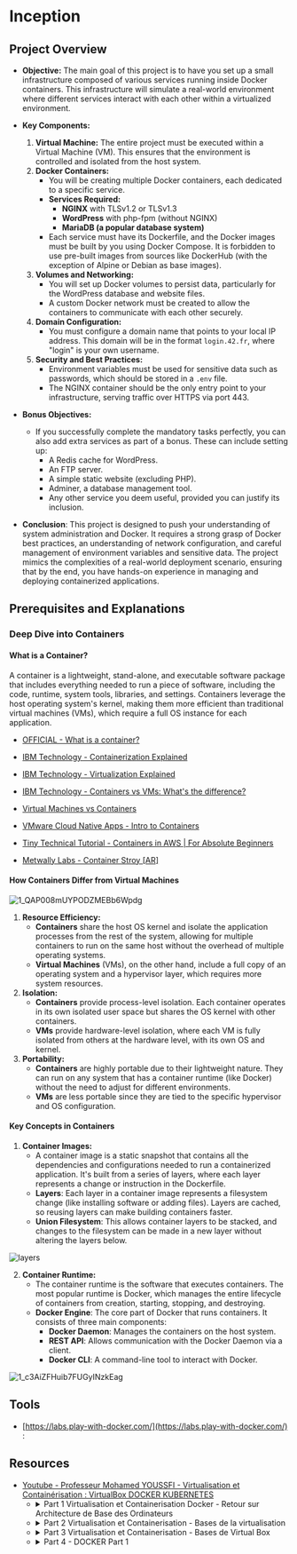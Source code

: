 # Inception

## Project Overview

- **Objective:** The main goal of this project is to have you set up a small infrastructure composed of various services running inside Docker containers. This infrastructure will simulate a real-world environment where different services interact with each other within a virtualized environment.

- **Key Components:**
	1. **Virtual Machine:** The entire project must be executed within a Virtual Machine (VM). This ensures that the environment is controlled and isolated from the host system.
	2. **Docker Containers:**
		- You will be creating multiple Docker containers, each dedicated to a specific service.
		- **Services Required:**
			- **NGINX** with TLSv1.2 or TLSv1.3
			- **WordPress** with php-fpm (without NGINX)
			- **MariaDB (a popular database system)**
		- Each service must have its Dockerfile, and the Docker images must be built by you using Docker Compose. It is forbidden to use pre-built images from sources like DockerHub (with the exception of Alpine or Debian as base images).
	3. **Volumes and Networking:**
		- You will set up Docker volumes to persist data, particularly for the WordPress database and website files.
		- A custom Docker network must be created to allow the containers to communicate with each other securely.
	4. **Domain Configuration:**
		- You must configure a domain name that points to your local IP address. This domain will be in the format `login.42.fr`, where "login" is your own username.
	5. **Security and Best Practices:**
		- Environment variables must be used for sensitive data such as passwords, which should be stored in a `.env` file.
		- The NGINX container should be the only entry point to your infrastructure, serving traffic over HTTPS via port 443.

- **Bonus Objectives:**
	- If you successfully complete the mandatory tasks perfectly, you can also add extra services as part of a bonus. These can include setting up:
		- A Redis cache for WordPress.
		- An FTP server.
		- A simple static website (excluding PHP).
		- Adminer, a database management tool.
		- Any other service you deem useful, provided you can justify its inclusion.
- **Conclusion**:
This project is designed to push your understanding of system administration and Docker. It requires a strong grasp of Docker best practices, an understanding of network configuration, and careful management of environment variables and sensitive data. The project mimics the complexities of a real-world deployment scenario, ensuring that by the end, you have hands-on experience in managing and deploying containerized applications.


## Prerequisites and Explanations

### Deep Dive into Containers

#### What is a Container?

A container is a lightweight, stand-alone, and executable software package that includes everything needed to run a piece of software, including the code, runtime, system tools, libraries, and settings. Containers leverage the host operating system's kernel, making them more efficient than traditional virtual machines (VMs), which require a full OS instance for each application.

- [OFFICIAL - What is a container? ](https://www.docker.com/resources/what-container/)
- [IBM Technology - Containerization Explained](https://youtu.be/0qotVMX-J5s)
- [IBM Technology - Virtualization Explained](https://youtu.be/FZR0rG3HKIk)
- [IBM Technology - Containers vs VMs: What's the difference?](https://youtu.be/cjXI-yxqGTI)

- [Virtual Machines vs Containers](https://youtu.be/eyNBf1sqdBQ)
- [VMware Cloud Native Apps - Intro to Containers](https://www.youtube.com/playlist?list=PL7bmigfV0EqQt5_pBPQ8tsZjI1w68-e0H)
- [Tiny Technical Tutorial - Containers in AWS | For Absolute Beginners](https://youtu.be/NI34uF7VVP8)
- [Metwally Labs - Container Stroy [AR]](https://youtu.be/jPzJVH1ab-4)

#### How Containers Differ from Virtual Machines

![1_QAP008mUYPODZMEBb6Wpdg](https://github.com/user-attachments/assets/1859cf1d-094d-443a-89b7-2dbcf4e6f39d)


1. **Resource Efficiency:**
	- **Containers** share the host OS kernel and isolate the application processes from the rest of the system, allowing for multiple containers to run on the same host without the overhead of multiple operating systems.
	- **Virtual Machines** (VMs), on the other hand, include a full copy of an operating system and a hypervisor layer, which requires more system resources.
2. **Isolation:**
	- **Containers** provide process-level isolation. Each container operates in its own isolated user space but shares the OS kernel with other containers.
	- **VMs** provide hardware-level isolation, where each VM is fully isolated from others at the hardware level, with its own OS and kernel.
3. **Portability:**
	- **Containers** are highly portable due to their lightweight nature. They can run on any system that has a container runtime (like Docker) without the need to adjust for different environments.
	- **VMs** are less portable since they are tied to the specific hypervisor and OS configuration.



#### Key Concepts in Containers

1. **Container Images:**
	- A container image is a static snapshot that contains all the dependencies and configurations needed to run a containerized application. It's built from a series of layers, where each layer represents a change or instruction in the Dockerfile.
	- **Layers**: Each layer in a container image represents a filesystem change (like installing software or adding files). Layers are cached, so reusing layers can make building containers faster.
	- **Union Filesystem**: This allows container layers to be stacked, and changes to the filesystem can be made in a new layer without altering the layers below.

![layers](https://github.com/user-attachments/assets/850790b7-4392-47b8-995c-9f8964ce27c5)


2. **Container Runtime:**
	- The container runtime is the software that executes containers. The most popular runtime is Docker, which manages the entire lifecycle of containers from creation, starting, stopping, and destroying.
	- **Docker Engine**: The core part of Docker that runs containers. It consists of three main components:
		- **Docker Daemon**: Manages the containers on the host system.
		- **REST API**: Allows communication with the Docker Daemon via a client.
		- **Docker CLI**: A command-line tool to interact with Docker.

![1_c3AiZFHuib7FUGyINzkEag](https://github.com/user-attachments/assets/98d3fe07-2a59-48f4-90f8-0e955d83c690)






## Tools

- [https://labs.play-with-docker.com/](https://labs.play-with-docker.com/) :  



## Resources

- [ Youtube - Professeur Mohamed YOUSSFI - Virtualisation et Containérisation : VirtualBox DOCKER KUBERNETES](https://youtube.com/playlist?list=PLxr551TUsmApVwBMzhtLqrWqcKQs4sh19&si=W0Y5nBVF4gC4Hi5k)
 	- <details>
		<summary>
			Part 1 Virtualisation et Containerisation Docker - Retour sur Architecture de Base des Ordinateurs
		</summary>
		
		- **Fonctionnement de base des ordinateurs**: Les ordinateurs sont composés de deux parties principales : le matériel (hardware) et le logiciel (software). Le matériel inclut tous les composants physiques de l'ordinateur, tels que le microprocesseur (CPU), la mémoire vive (RAM), et les dispositifs de stockage comme les disques durs. Le logiciel, quant à lui, est constitué des programmes et des systèmes d'exploitation qui dirigent le matériel pour effectuer des tâches spécifiques.
		- **Microprocesseur (CPU)**: Le microprocesseur est souvent considéré comme le "cerveau" de l'ordinateur. Il effectue les calculs arithmétiques et logiques nécessaires pour exécuter les programmes. Historiquement, l'évolution des microprocesseurs a été marquée par une augmentation constante de leur puissance et de leur complexité, conformément à la loi de Moore, qui stipule que le nombre de transistors dans un microprocesseur double environ tous les 18 mois, augmentant ainsi ses performances.
		-  **Évolution des microprocesseurs**: Au fil des années, les microprocesseurs ont connu une série d'améliorations significatives. À l'origine, les microprocesseurs comme le 8086 ont été progressivement remplacés par des versions plus avancées telles que les 286, 386, 486, et finalement le Pentium. Chaque génération apportait des augmentations de la fréquence d'horloge, ce qui permettait des calculs plus rapides.
		
			Cependant, cette course à la fréquence élevée a rencontré des limitations physiques, notamment des problèmes de surchauffe. Le Pentium 4, par exemple, malgré une fréquence élevée, souffrait de surchauffe, ce qui diminuait ses performances.
		
			**Introduction des processeurs multi-cœurs**
		   
			Pour surmonter ces limitations, les fabricants de microprocesseurs ont introduit des architectures multi-cœurs. Plutôt que d'augmenter indéfiniment la fréquence d'horloge, ils ont commencé à intégrer plusieurs cœurs de traitement dans un seul processeur. Cela permet aux ordinateurs d'exécuter plusieurs instructions simultanément, améliorant ainsi les performances de manière significative sans augmenter la fréquence d'horloge.
		
		- **Unités de traitement graphique (GPU)**: Parallèlement à l'évolution des CPU, les unités de traitement graphique (GPU) ont également progressé. Initialement conçues pour accélérer le rendu graphique dans les jeux vidéo, les GPU sont devenus des outils puissants pour les calculs parallèles massifs. Nvidia, par exemple, a développé des GPU capables de traiter des milliers de petites tâches en parallèle, ce qui est particulièrement utile pour des applications comme l'apprentissage automatique et l'intelligence artificielle.
		- **Importance du BIOS et du processus de démarrage**: Le BIOS (Basic Input/Output System) est le premier programme qui s'exécute lorsqu'un ordinateur est allumé. Il initialise et teste le matériel avant de charger le système d'exploitation à partir du disque dur ou d'un autre dispositif de démarrage. Ce processus comprend un auto-test de démarrage qui vérifie le bon fonctionnement des composants matériels.
		- **Mémoire et stockage**: Deux types de mémoire sont essentiels dans un ordinateur : la mémoire vive (RAM) et les dispositifs de stockage persistants comme les disques durs. La RAM est volatile, ce qui signifie que son contenu est perdu lorsque l'ordinateur est éteint, tandis que les disques durs offrent un stockage permanent des données et des programmes.
		- **Sécurité et mises à jour du BIOS**: Historiquement, le BIOS était stocké dans des mémoires mortes (ROM), ce qui le rendait difficile à mettre à jour. Cependant, avec l'introduction des mémoires flash (EEPROM), il est devenu possible de mettre à jour le BIOS par voie électronique, ce qui a résolu de nombreux problèmes de sécurité et de compatibilité.
  		- **Conclusion**: La compréhension des bases de l'architecture des ordinateurs et de leur évolution est essentielle pour appréhender des concepts avancés comme la virtualisation et la containerisation. La transition vers des architectures multi-cœurs et l'utilisation de GPU pour les calculs parallèles ont transformé les capacités des ordinateurs modernes, ouvrant la voie à des innovations dans des domaines tels que l'intelligence artificielle et l'apprentissage automatique. La virtualisation et la containerisation, avec des outils comme Docker, permettent de maximiser l'utilisation de ces ressources matérielles, rendant les systèmes informatiques plus flexibles et efficaces. 

 	- <details>
		<summary>
			Part 2 Virtualisation et Containerisation - Bases de la virtualisation
		</summary>
  		
		- **Introduction à la virtualisation**: La virtualisation est une technologie qui permet de créer plusieurs environnements virtuels sur une seule machine physique. Cette technologie a révolutionné l'informatique moderne en permettant une utilisation plus efficace des ressources matérielles et en offrant une flexibilité accrue pour l'exécution de différents systèmes d'exploitation et applications.
		- **Composants virtuels**: Dans un environnement de virtualisation, les composants matériels traditionnels tels que les disques durs, les cartes réseau et les adaptateurs sont virtualisés. Cela signifie que des versions logicielles de ces composants sont créées et utilisées par les machines virtuelles. Ces composants virtuels fonctionnent comme des proxys, traduisant les opérations virtuelles en opérations physiques sur le matériel réel.

			**Disque dur virtuel**

			Un disque dur virtuel est une image de disque qui agit comme un disque dur physique pour la machine virtuelle. Il stocke les données de la même manière qu'un disque dur traditionnel, mais son contenu est en réalité stocké dans un fichier sur le disque dur physique de l'hôte.
 
			**Carte réseau virtuelle**
 
			Une carte réseau virtuelle permet à une machine virtuelle de se connecter à un réseau de la même manière qu'une carte réseau physique. Elle utilise les interfaces réseau physiques de l'hôte pour envoyer et recevoir des données.

		- **Fonctionnement des machines virtuelles**: Les machines virtuelles sont créées et gérées par des logiciels appelés hyperviseurs. Un hyperviseur est responsable de l'allocation des ressources matérielles (comme le CPU, la mémoire et le stockage) aux machines virtuelles et de la gestion de leur exécution. Il existe deux types principaux d'hyperviseurs :

			**Hyperviseurs de type 1**
 
			Les hyperviseurs de type 1, également appelés hyperviseurs "bare-metal", s'exécutent directement sur le matériel physique de l'hôte. Ils offrent des performances supérieures car ils ont un accès direct aux ressources matérielles sans passer par un système d'exploitation intermédiaire. Exemples : VMware ESXi, Microsoft Hyper-V.

			**Hyperviseurs de type 2**
 
			Les hyperviseurs de type 2, également appelés hyperviseurs "hosted", s'exécutent sur un système d'exploitation hôte. Ils sont plus flexibles et plus faciles à installer car ils peuvent être exécutés comme n'importe quelle autre application sur l'hôte. Exemples : VMware Workstation, VirtualBox.

		- **Performance et partage des ressources**: L'un des défis de la virtualisation est le partage des ressources matérielles entre plusieurs machines virtuelles. Chaque machine virtuelle utilise une partie des ressources du CPU, de la mémoire et du stockage de l'hôte. L'hyperviseur doit gérer ce partage de manière efficace pour éviter que les machines virtuelles n'interfèrent les unes avec les autres.
 
  			**Gestion des ressources**
 
			L'hyperviseur alloue dynamiquement les ressources en fonction des besoins de chaque machine virtuelle. Par exemple, si une machine virtuelle nécessite plus de CPU pour une tâche intensive, l'hyperviseur peut lui allouer plus de cycles CPU temporaires tout en réduisant la part allouée à une autre machine virtuelle moins active.


		- **Virtualisation complète et paravirtualisation** Il existe deux principaux types de virtualisation : la virtualisation complète et la paravirtualisation.

			**Virtualisation complète**
 
			Dans la virtualisation complète, le système d'exploitation invité fonctionne comme s'il était sur un matériel physique réel. Il n'est pas conscient qu'il est dans un environnement virtualisé. Cela simplifie la compatibilité car n'importe quel système d'exploitation peut être exécuté sans modification. Cependant, cette méthode peut entraîner une légère diminution des performances en raison de la couche d'abstraction supplémentaire.

		  	**Paravirtualisation**
 
			Dans la paravirtualisation, le système d'exploitation invité est modifié pour être conscient de son environnement virtualisé. Cela permet d'optimiser les performances en permettant un accès direct aux ressources matérielles. Cependant, cela nécessite des modifications au système d'exploitation invité, ce qui peut limiter les options de compatibilité.

		- **Conclusion**

  			La virtualisation est une technologie puissante qui permet de maximiser l'utilisation des ressources matérielles, d'améliorer la flexibilité et de simplifier la gestion des environnements informatiques. En comprenant les différents composants et types de virtualisation, ainsi que les rôles des hyperviseurs, les professionnels de l'informatique peuvent mieux tirer parti de cette technologie pour répondre aux besoins de leurs organisations.
	  </details>
 	- <details>
		<summary>
			Part 3 Virtualisation et Containerisation - Bases de Virtual Box
		</summary>
 
	  	- **Introduction à la virtualisation**: La virtualisation est une technologie qui permet de créer plusieurs environnements virtuels sur une seule machine physique. Cette technologie a révolutionné l'informatique moderne en permettant une utilisation plus efficace des ressources matérielles et en offrant une flexibilité accrue pour l'exécution de différents systèmes d'exploitation et applications.
   		- **Installation de VirtualBox**: Pour installer VirtualBox, téléchargez simplement la version appropriée pour votre système d'exploitation (Windows, macOS, Linux) depuis le site officiel de VirtualBox. L'installation suit un processus classique où vous devez accepter les termes de la licence et suivre les instructions à l'écran pour compléter l'installation.
		- **Création d'une machine virtuelle**: Une fois VirtualBox installé, vous pouvez commencer à créer des machines virtuelles. Voici les étapes pour créer une machine virtuelle sous VirtualBox :

			1. **Ouvrir VirtualBox**: Lancez le logiciel VirtualBox.
			2. **Créer une nouvelle machine virtuelle**: Cliquez sur "Nouvelle" pour ouvrir l'assistant de création de machine virtuelle.
			3. **Nom et type de système d'exploitation**: Donnez un nom à votre machine virtuelle et sélectionnez le type et la version du système d'exploitation que vous allez installer. Par exemple, pour installer Ubuntu, sélectionnez "Linux" et "Ubuntu (64-bit)".
			4. **Allocation de mémoire**: Allouez la quantité de mémoire RAM à la machine virtuelle. Une allocation de 2048 Mo (2 Go) est recommandée pour les systèmes Linux.
			5. **Création d'un disque dur virtuel**: Sélectionnez l'option pour créer un nouveau disque dur virtuel et choisissez le format du fichier de disque dur (VDI est recommandé). Vous pouvez également choisir entre une allocation dynamique ou une taille fixe pour le disque dur virtuel.
			6. **Configuration finale**: Passez en revue les paramètres et terminez la création de la machine virtuelle.

		- **Configuration de la machine virtuelle**: Une fois la machine virtuelle créée, vous pouvez ajuster ses paramètres selon vos besoins :
    
			1. **Ordre de démarrage**: Modifiez l'ordre de démarrage pour que la machine virtuelle démarre à partir du lecteur CD/ISO en premier, puis du disque dur.
			2. **Processeurs**: Vous pouvez allouer plusieurs cœurs de processeur à la machine virtuelle en fonction des ressources disponibles sur votre machine hôte.
			3. **Stockage**: Ajoutez des images ISO ou des disques durs virtuels supplémentaires à la machine virtuelle.

		- **Installation du système d'exploitation**: Pour installer un système d'exploitation sur la machine virtuelle, suivez ces étapes :

  			1. **Télécharger l'image ISO**: Téléchargez l'image ISO du système d'exploitation que vous souhaitez installer (par exemple, Ubuntu).
			2. **Monter l'image ISO**: Dans les paramètres de la machine virtuelle, allez dans l'onglet "Stockage", sélectionnez le lecteur optique, et montez l'image ISO téléchargée.
			3. **Démarrer la machine virtuelle**: Démarrez la machine virtuelle. Elle devrait démarrer à partir de l'image ISO et lancer le processus d'installation du système d'exploitation.
			4. **Suivre les instructions d'installation**: Suivez les instructions à l'écran pour installer le système d'exploitation dans la machine virtuelle.


		- **Connectivité réseau**: VirtualBox propose plusieurs modes de connectivité réseau pour les machines virtuelles :
 
		  	1. **NAT (Network Address Translation)**: Par défaut, VirtualBox utilise le mode NAT, qui permet à la machine virtuelle d'accéder à Internet mais empêche les connexions entrantes depuis l'extérieur.
			2. **Bridge Networking**: Ce mode connecte la machine virtuelle directement au réseau physique de l'hôte, lui permettant d'obtenir une adresse IP du même réseau que l'hôte.
			3. **Host-Only Networking**: Ce mode crée un réseau isolé où seules les machines virtuelles et l'hôte peuvent communiquer entre elles.
			4. **Internal Networking**: Les machines virtuelles peuvent communiquer entre elles sur un réseau interne sans accès à l'hôte ou à Internet.

		- **Conclusion**: VirtualBox est un outil puissant et flexible pour créer et gérer des environnements virtuels. Il permet d'exécuter plusieurs systèmes d'exploitation sur une seule machine physique, facilitant ainsi les tests, le développement et la gestion des infrastructures IT. En comprenant les concepts de base de la création et de la configuration des machines virtuelles, vous pouvez exploiter pleinement les capacités de VirtualBox pour répondre à vos besoins informatiques.


	  </details>	 


 	- <details>
		<summary>
			Part 4 - DOCKER Part 1
		</summary>
 
		- **Introduction à Docker**: Docker est une plateforme open-source qui automatise le déploiement d'applications dans des conteneurs logiciels. Ces conteneurs sont des environnements légers et portables qui contiennent tout ce dont une application a besoin pour fonctionner : code, runtime, outils système, bibliothèques et paramètres.
		- **Historique et Évolution**: Docker a été initialement développé par une entreprise française sous le nom de DotCloud en 2013. Le projet a rapidement gagné en popularité grâce à sa simplicité d'utilisation et à sa capacité à isoler les applications de manière efficace. Docker a révolutionné la virtualisation des applications en introduisant un moyen plus léger et plus portable de déployer des applications comparé aux machines virtuelles traditionnelles.
  		- **Conteneurisation vs Virtualisation**: La virtualisation traditionnelle utilise des hyperviseurs pour créer des machines virtuelles (VM), chaque VM ayant son propre système d'exploitation, ce qui peut consommer beaucoup de ressources. En revanche, Docker utilise la conteneurisation, où les conteneurs partagent le même noyau du système d'exploitation hôte mais sont isolés les uns des autres.

			**Avantages de la conteneurisation**
 
			1. **Performance améliorée**: Les conteneurs sont plus légers et démarrent plus rapidement que les machines virtuelles.
			2. **Efficacité des ressources**: Les conteneurs consomment moins de CPU, de mémoire et de stockage.
			3. **Portabilité**: Les conteneurs peuvent être déployés facilement sur n'importe quel environnement qui supporte Docker.
			4. **Isolation**: Chaque conteneur fonctionne indépendamment, ce qui réduit les conflits entre les dépendances des applications.

		- **Fonctionnement de Docker**: Docker fonctionne grâce à deux composants principaux : Docker Engine et Docker Hub.
 
			**Docker Engine**
    			Docker Engine est le moteur de conteneurisation qui crée et gère les conteneurs. Il utilise les fonctionnalités du noyau Linux, telles que les cgroups et les namespaces, pour isoler les conteneurs et contrôler leurs ressources.

			**Docker Hub**
			Docker Hub est un registre public où les développeurs peuvent partager et distribuer des images Docker. Il permet de stocker et de récupérer des images Docker, facilitant ainsi la distribution et le déploiement des applications.

		- **Création et Gestion des Conteneurs**
 
			1. **Dockerfile**: Les développeurs définissent les dépendances et les instructions de configuration pour leur application dans un fichier nommé Dockerfile. Ce fichier contient toutes les commandes nécessaires pour assembler une image Docker.
			2. **Construction de l'image**: À partir du Dockerfile, une image Docker est construite en utilisant la commande docker build. Cette image contient tout ce dont l'application a besoin pour fonctionner.
			3. **Exécution du conteneur**: Une fois l'image construite, elle peut être exécutée en tant que conteneur avec la commande docker run. Chaque conteneur est une instance en cours d'exécution de l'image.

		- **Déploiement des Applications avec Docker**
			1. **Création de l'image**: Le développeur crée une image Docker à partir du Dockerfile.
			2. **Publication de l'image**: L'image est poussée sur Docker Hub ou un registre privé en utilisant `docker push`.
			3. **Téléchargement de l'image**: L'image est téléchargée sur la machine hôte avec `docker pull`.
			4. **Exécution de l'image**: L'image est exécutée en tant que conteneur avec `docker run`.

		- **Comparaison entre les Machines Virtuelles et les Conteneurs**

			| Aspect	 | Machines Virtuelles	 | Conteneurs Docker |
			| :---------- | :----------- | :----------- |
			| **Démarrage**      |   Lent    |        Rapide |
			| **Consommation de Ressources** |	Élevée |	Faible |
			| **Isolation** |	Complète (niveau OS) |	Processus isolés (partage du noyau) |
			| **Portabilité** |	Moins portable (dépend du hyperviseur) |	Très portable (indépendant de l'OS) |
			| **Gestion des Dépendances** |	Complexe |	Simplifiée (tout inclus dans l'image) |

		- **Conclusion**: Docker est une technologie puissante qui simplifie le déploiement, la gestion et la portabilité des applications. En utilisant des conteneurs, les développeurs et les administrateurs système peuvent créer des environnements isolés pour chaque application, améliorant ainsi les performances, l'efficacité des ressources et la portabilité. Docker continue de jouer un rôle crucial dans l'évolution des infrastructures IT modernes, particulièrement dans les environnements cloud et DevOps.












	  </details>








		










	
